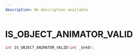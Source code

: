 ```yaml
---
description: No description available 
---
```


# IS_OBJECT_ANIMATOR_VALID

```cpp
int IS_OBJECT_ANIMATOR_VALID(int _Unk0);
```